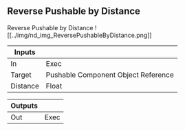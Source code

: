 ## Reverse Pushable by Distance
Reverse Pushable by Distance
![[../img/nd_img_ReversePushableByDistance.png]]

|Inputs||
|--|--|
| In | Exec |
| Target | Pushable Component Object Reference |
| Distance | Float |

|Outputs||
|--|--|
| Out | Exec |
